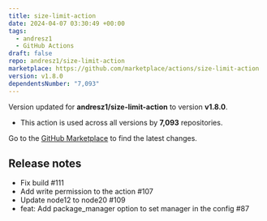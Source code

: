 ```yaml
---
title: size-limit-action
date: 2024-04-07 03:30:49 +00:00
tags:
  - andresz1
  - GitHub Actions
draft: false
repo: andresz1/size-limit-action
marketplace: https://github.com/marketplace/actions/size-limit-action
version: v1.8.0
dependentsNumber: "7,093"
---
```



Version updated for **andresz1/size-limit-action** to version **v1.8.0**.
- This action is used across all versions by **7,093** repositories.

Go to the [GitHub Marketplace](https://github.com/marketplace/actions/size-limit-action) to find the latest changes.

## Release notes

- Fix build #111
- Add write permission to the action #107
- Update node12 to node20 #109
- feat: Add package_manager option to set manager in the config #87
